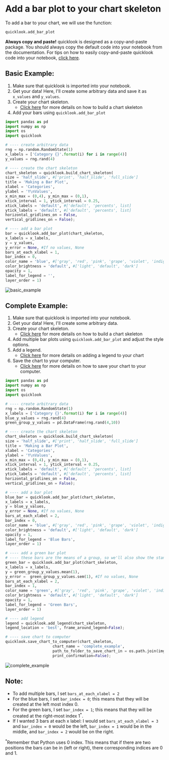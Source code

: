 # Add a bar plot to your chart skeleton
To add a bar to your chart, we will use the function:
```python
quicklook.add_bar_plot
```

**Always copy and paste!** quicklook is designed as a copy-and-paste package. You should always copy the default code into your notebook from the documentation.
For tips on how to easily copy-and-paste quicklook code into your notebook, [click here](https://github.com/alexdsbreslav/quicklook/blob/master/how_to_use_quicklook/copy_and_paste_quicklook_code.md).

## Basic Example:
1. Make sure that quicklook is imported into your notebook.
2. Get your data! Here, I'll create some arbitrary data and save it as `x_values` and `y_values`.
3. Create your chart skeleton.
    - [Click here](https://github.com/alexdsbreslav/quicklook/blob/master/how_to_use_quicklook/build_chart_skeleton.md) for more details on how to build a chart skeleton
4. Add your bars using `quicklook.add_bar_plot`

```python
import pandas as pd
import numpy as np
import os
import quicklook
```
```python
# ---- create arbitrary data
rng = np.random.RandomState(1)
x_labels = ['Category {}'.format(i) for i in range(4)]
y_values = rng.rand(4)

# ---- create the chart skeleton
chart_skeleton = quicklook.build_chart_skeleton(
size = 'half_slide', #['print', 'half_slide', 'full_slide']
title = 'Making a Bar Plot',
xlabel = 'Categories',
ylabel = 'Y\nValues',
x_min_max = (0,4), y_min_max = (0,1),
xtick_interval = 1, ytick_interval = 0.25,
xtick_labels = 'default', #['default', 'percents', list]
ytick_labels = 'default', #['default', 'percents', list]
horizontal_gridlines_on = False,
vertical_gridlines_on = False);

# ---- add a bar plot
bar = quicklook.add_bar_plot(chart_skeleton,
x_labels = x_labels,
y = y_values,
y_error = None, #If no values, None
bars_at_each_xlabel = 1,
bar_index = 0,
color_name = 'blue', #['gray', 'red', 'pink', 'grape', 'violet', 'indigo', 'blue', 'cyan', 'teal', 'green', 'lime', 'yellow', 'orange']
color_brightness = 'default', #['light', 'default', 'dark']
opacity = 1,
label_for_legend = '',
layer_order = 1)
```
![basic_example](https://github.com/alexdsbreslav/quicklook/blob/master/images/plots/bar/basic_example.png)

## Complete Example:
1. Make sure that quicklook is imported into your notebook.
2. Get your data! Here, I'll create some arbitrary data.
3. Create your chart skeleton.
   - [Click here](https://github.com/alexdsbreslav/quicklook/blob/master/how_to_use_quicklook/build_chart_skeleton.md) for more details on how to build a chart skeleton
4. Add multiple bar plots using `quicklook.add_bar_plot` and adjust the style options.
5. Add a legend.
   - [Click here](https://github.com/alexdsbreslav/quicklook/blob/master/how_to_use_quicklook/add_legend.md) for more details on adding a legend to your chart
6. Save the chart to your computer.
    - [Click here](https://github.com/alexdsbreslav/quicklook/blob/master/how_to_use_quicklook/save_chart_to_your_computer.md) for more details on how to save your chart to your computer.
```python
import pandas as pd
import numpy as np
import os
import quicklook
```
```python
# ---- create arbitrary data
rng = np.random.RandomState(1)
x_labels = ['Category {}'.format(i) for i in range(4)]
blue_y_values = rng.rand(4)
green_group_y_values = pd.DataFrame(rng.rand(4,10))

# ---- create the chart skeleton
chart_skeleton = quicklook.build_chart_skeleton(
size = 'half_slide', #['print', 'half_slide', 'full_slide']
title = 'Making a Bar Plot',
xlabel = 'Categories',
ylabel = 'Y\nValues',
x_min_max = (0,4), y_min_max = (0,1),
xtick_interval = 1, ytick_interval = 0.25,
xtick_labels = 'default', #['default', 'percents', list]
ytick_labels = 'default', #['default', 'percents', list]
horizontal_gridlines_on = False,
vertical_gridlines_on = False);

# ---- add a bar plot
blue_bar = quicklook.add_bar_plot(chart_skeleton,
x_labels = x_labels,
y = blue_y_values,
y_error = None, #If no values, None
bars_at_each_xlabel = 2,
bar_index = 0,
color_name = 'blue', #['gray', 'red', 'pink', 'grape', 'violet', 'indigo', 'blue', 'cyan', 'teal', 'green', 'lime', 'yellow', 'orange']
color_brightness = 'default', #['light', 'default', 'dark']
opacity = 1,
label_for_legend = 'Blue Bars',
layer_order = 1)

# ---- add a green bar plot
# ---- these bars are the means of a group, so we'll also show the standard error
green_bar = quicklook.add_bar_plot(chart_skeleton,
x_labels = x_labels,
y = green_group_y_values.mean(1),
y_error =  green_group_y_values.sem(1), #If no values, None
bars_at_each_xlabel = 2,
bar_index = 1,
color_name = 'green', #['gray', 'red', 'pink', 'grape', 'violet', 'indigo', 'blue', 'cyan', 'teal', 'green', 'lime', 'yellow', 'orange']
color_brightness = 'default', #['light', 'default', 'dark']
opacity = 1,
label_for_legend = 'Green Bars',
layer_order = 1)

# ---- add legend
legend = quicklook.add_legend(chart_skeleton,
legend_location = 'best', frame_around_legend=False);

# ---- save chart to computer
quicklook.save_chart_to_computer(chart_skeleton,
                     chart_name = 'complete_example',
                     path_to_folder_to_save_chart_in = os.path.join(img_output,'plots','bar'),
                     print_confirmation=False);
```
![complete_example](https://github.com/alexdsbreslav/quicklook/blob/master/images/plots/bar/complete_example.png)

## Note:
- To add multiple bars, I set `bars_at_each_xlabel = 2`
- For the blue bars, I set `bar_index = 0`; this means that they will be created at the left most index 0.
- For the green bars, I set `bar_index = 1`; this means that they will be created at the right-most index 1<sup>*</sup>.
- If I wanted 3 bars at each x label: I would set `bars_at_each_xlabel = 3` and `bar_index = 0` would be the left, `bar_index = 1` would be in the middle, and `bar_index = 2` would be on the right.

<sup>*</sup>Remember that Python uses 0 index. This means that if there are two positions the bars can be in (left or right), there corresponding indices are 0 and 1.

